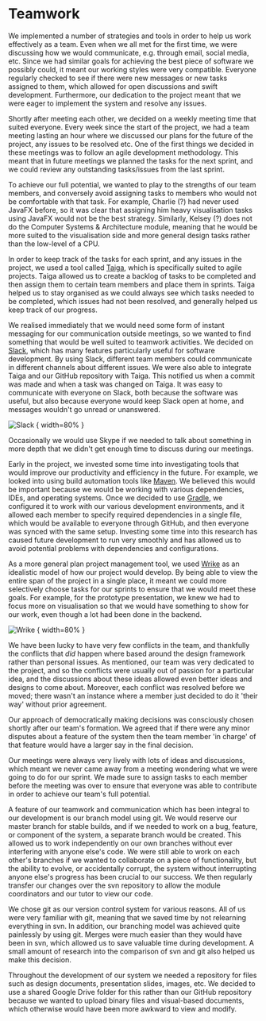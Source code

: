 # Teamwork #
<!-- Get some references -->

We implemented a number of strategies and tools in order to help us work effectively as a team. Even when we all met for the first time, we were discussing how we would communicate, e.g. through email, social media, etc. Since we had similar goals for achieving the best piece of software we possibly could, it meant our working styles were very compatible. Everyone regularly checked to see if there were new messages or new tasks assigned to them, which allowed for open discussions and swift development. Furthermore, our dedication to the project meant that we were eager to implement the system and resolve any issues.

Shortly after meeting each other, we decided on a weekly meeting time that suited everyone. Every week since the start of the project, we had a team meeting lasting an hour where we discussed our plans for the future of the project, any issues to be resolved etc. One of the first things we decided in these meetings was to follow an agile development methodology. This meant that in future meetings we planned the tasks for the next sprint, and we could review any outstanding tasks/issues from the last sprint.

To achieve our full potential, we wanted to play to the strengths of our team members, and conversely avoid assigning tasks to members who would not be comfortable with that task. For example, Charlie (?) had never used JavaFX before, so it was clear that assigning him heavy visualisation tasks using JavaFX would not be the best strategy. Similarly, Kelsey (?) does not do the Computer Systems & Architecture module, meaning that he would be more suited to the visualisation side and more general design tasks rather than the low-level of a CPU.

In order to keep track of the tasks for each sprint, and any issues in the project, we used a tool called [Taiga](https://tree.taiga.io), which is specifically suited to agile projects. Taiga allowed us to create a backlog of tasks to be completed and then assign them to certain team members and place them in sprints. Taiga helped us to stay organised as we could always see which tasks needed to be completed, which issues had not been resolved, and generally helped us keep track of our progress.

We realised immediately that we would need some form of instant messaging for our communication outside meetings, so we wanted to find something that would be well suited to teamwork activities. We decided on [Slack](https://slack.com), which has many features particularly useful for software development. By using Slack, different team members could communicate in different channels about different issues. We were also able to integrate Taiga and our GitHub repository with Taiga. This notified us when a commit was made and when a task was changed on Taiga. It was easy to communicate with everyone on Slack, both because the software was useful, but also because everyone would keep Slack open at home, and messages wouldn't go unread or unanswered.

<!-- This renders fine in if converting to HTML
<img src="segments/slack.png" alt="slack" style="width:40%">
-->

![Slack](segments/slack.png) { width=80% }

Occasionally we would use Skype if we needed to talk about something in more depth that we didn't get enough time to discuss during our meetings.

Early in the project, we invested some time into investigating tools that would improve our productivity and efficiency in the future. For example, we looked into using build automation tools like [Maven](https://maven.apache.org). We believed this would be important because we would be working with various dependencies, IDEs, and operating systems. Once we decided to use [Gradle](http://gradle.org), we configured it to work with our various development environments, and it allowed each member to specify required dependencies in a single file, which would be available to everyone through GitHub, and then everyone was synced with the same setup. Investing some time into this research has caused future development to run very smoothly and has allowed us to avoid potential problems with dependencies and configurations.

As a more general plan project management tool, we used [Wrike](https://www.wrike.com) as an idealistic model of how our project would develop. By being able to view the entire span of the project in a single place, it meant we could more selectively choose tasks for our sprints to ensure that we would meet these goals. For example, for the prototype presentation, we knew we had to focus more on visualisation so that we would have something to show for our work, even though a lot had been done in the backend.

![Wrike](segments/wrike.png) { width=80% }

We have been lucky <!--maybe don't say 'lucky'--> to have very few conflicts in the team, and thankfully the conflicts that *did* happen where based around the design framework rather than personal issues. As mentioned, our team was very dedicated to the project, and so the conflicts were usually out of passion for a particular idea, and the discussions about these ideas allowed even better ideas and designs to come about. Moreover, each conflict was resolved before we moved; there wasn't an instance where a member just decided to do it 'their way' without prior agreement.

Our approach of democratically making decisions was consciously chosen shortly after our team's formation. We agreed that if there were any minor disputes about a feature of the system then the team member 'in charge' of that feature would have a larger say in the final decision.

Our meetings were always very lively with lots of ideas and discussions, which meant we never came away from a meeting wondering what we were going to do for our sprint. We made sure to assign tasks to each member before the meeting was over to ensure that everyone was able to contribute in order to achieve our team's full potential.

A feature of our teamwork and communication which has been integral to our development is our branch model using git. We would reserve our master branch for stable builds, and if we needed to work on a bug, feature, or component of the system, a separate branch would be created. This allowed us to work independently on our own branches without ever interfering with anyone else's code. We were still able to work on each other's branches if we wanted to collaborate on a piece of functionality, but the ability to evolve, or accidentally corrupt, the system without interrupting anyone else's progress has been crucial to our success. We then regularly transfer our changes over the svn repository to allow the module coordinators and our tutor to view our code.

We chose git as our version control system for various reasons. All of us were very familiar with git, meaning that we saved time by not relearning everything in svn. In addition, our branching model was achieved quite painlessly by using git. Merges were much easier than they would have been in svn, which allowed us to save valuable time during development. A small amount of research into the comparison of svn and git also helped us make this decision.

Throughout the development of our system we needed a repository for files such as design documents, presentation slides, images, etc. We decided to use a shared Google Drive folder for this rather than our GitHub repository because we wanted to upload binary files and visual-based documents, which otherwise would have been more awkward to view and modify.
